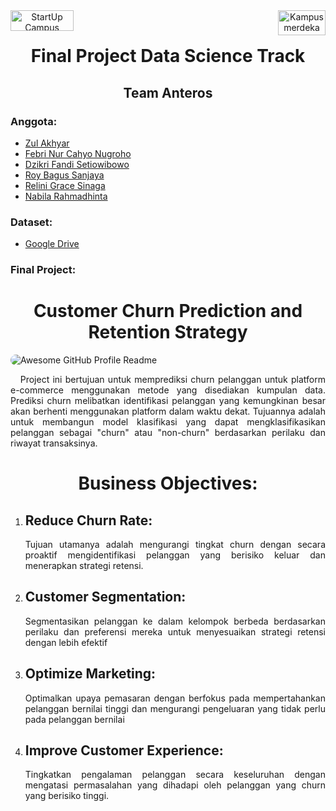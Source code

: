<div align="center" display: inline-block>
<a href="https://startupcampus.id/" target="_blank"><img src="https://startupcampus.id/_next/image?url=%2Fimages%2FSC-Logo-Full.png&w=128&q=75" alt="StartUp Campus" style="width: 101px; height: 33.14px;" width="101" height="33.14" align="left"/></a>
&nbsp;&nbsp;&nbsp;
<a href="https://startupcampus.id/" target="_blank"><img src="https://kampusmerdeka.kemdikbud.go.id/static/media/logo-white.d216d864.webp" alt="Kampus merdeka" style="width: 76px; height: 40px;" width="76" height="40" align="right"/></a>    
</div>
<h1 align="center"> 
    Final Project Data Science Track
</h1>
<h2 align="center"> Team Anteros</h2>

### Anggota:
- [Zul Akhyar](https://github.com/zlkhyr)
- [Febri Nur Cahyo Nugroho](#Nama)
- [Dzikri Fandi Setiowibowo](#Nama)
- [Roy Bagus Sanjaya](#Nama)
- [Relini Grace Sinaga](#Nama)
- [Nabila Rahmadhinta](#Nama)

### Dataset:
- [Google Drive](https://drive.google.com/drive/folders/1qgUMnfjYwe57u1xMyOU4MxJ7AYRkddWl?usp=share_link)
### Final Project:
<h1 align="center">
  Customer Churn Prediction and Retention Strategy
</h1>
<img alt="Awesome GitHub Profile Readme" src="https://www.touchpoint.com/wp-content/uploads/2023/02/5.-Customer-churn-article.png" style="border-radius: 10px;"></img>
<p align="justify">
  &nbsp;&nbsp; Project ini bertujuan untuk memprediksi churn pelanggan untuk platform e-commerce menggunakan metode yang disediakan kumpulan data. Prediksi churn melibatkan identifikasi pelanggan yang kemungkinan besar akan berhenti menggunakan platform dalam waktu dekat. Tujuannya adalah untuk membangun model klasifikasi yang dapat mengklasifikasikan pelanggan sebagai "churn" atau "non-churn" berdasarkan perilaku dan riwayat transaksinya.
</p>
<h1 align="center">
  Business Objectives:
</h1>
<ol>
    <li><h2>Reduce Churn Rate:</h2></li>
        <p align="justify">
            Tujuan utamanya adalah mengurangi tingkat churn dengan secara proaktif mengidentifikasi pelanggan yang berisiko keluar dan menerapkan strategi retensi.
        </p>
    <li><h2>Customer Segmentation:</h2></li>
        <p align="justify">
            Segmentasikan pelanggan ke dalam kelompok berbeda berdasarkan perilaku dan preferensi mereka untuk menyesuaikan strategi retensi dengan lebih efektif
        </p>
    <li><h2>Optimize Marketing:</h2></li>
        <p align="justify">
            Optimalkan upaya pemasaran dengan berfokus pada mempertahankan pelanggan bernilai tinggi dan mengurangi pengeluaran yang tidak perlu pada pelanggan bernilai
        </p>
    <li><h2>Improve Customer Experience:</h2></li>
        <p align="justify">
            Tingkatkan pengalaman pelanggan secara keseluruhan dengan mengatasi permasalahan yang dihadapi oleh pelanggan yang churn yang berisiko tinggi.
        </p>
</ol>
